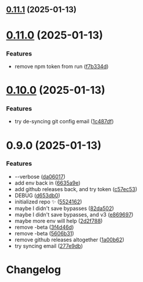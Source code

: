 ## [0.11.1](https://github.com/JoshuaKGoldberg/cta-publish-testing/compare/0.11.0...0.11.1) (2025-01-13)

# [0.11.0](https://github.com/JoshuaKGoldberg/cta-publish-testing/compare/0.10.0...0.11.0) (2025-01-13)

### Features

- remove npm token from run ([f7b334d](https://github.com/JoshuaKGoldberg/cta-publish-testing/commit/f7b334d7f033ea4beb3d64dce88faafbe4ee797f))

# [0.10.0](https://github.com/JoshuaKGoldberg/cta-publish-testing/compare/0.9.0...0.10.0) (2025-01-13)

### Features

- try de-syncing git config email ([1c487df](https://github.com/JoshuaKGoldberg/cta-publish-testing/commit/1c487dfaca9667f9c13bda70f624061b06307adc))

# 0.9.0 (2025-01-13)

### Features

- --verbose ([da06017](https://github.com/JoshuaKGoldberg/cta-publish-testing/commit/da06017576b454a6042624fcee8f06b58c25bfd4))
- add env back in ([6635a9e](https://github.com/JoshuaKGoldberg/cta-publish-testing/commit/6635a9eefdda5b9c676d106af1ea513d5ca2d7ad))
- add github releases back, and try token ([c57ec53](https://github.com/JoshuaKGoldberg/cta-publish-testing/commit/c57ec53ec6a66ecc1073f237a7d08f485439ce91))
- DEBUG ([d653db0](https://github.com/JoshuaKGoldberg/cta-publish-testing/commit/d653db05f2f543994b745406a8dc7447d8e6390a))
- initialized repo ✨ ([5524162](https://github.com/JoshuaKGoldberg/cta-publish-testing/commit/5524162964c8575185dac7ca04615b3e5757649a))
- maybe I didn't save bypasses ([82da502](https://github.com/JoshuaKGoldberg/cta-publish-testing/commit/82da502218972e82e92a46e703d21e0eb25c854a))
- maybe I didn't save bypasses, and v3 ([e869697](https://github.com/JoshuaKGoldberg/cta-publish-testing/commit/e869697786c75d99a700fae2b561a2f07aadc1c2))
- maybe more env will help ([2d2f788](https://github.com/JoshuaKGoldberg/cta-publish-testing/commit/2d2f788256b0e9612c94a4b216b74cfaf1e2c87b))
- remove -beta ([3f4d46d](https://github.com/JoshuaKGoldberg/cta-publish-testing/commit/3f4d46d6fbcf7a4b80953a00808d7a2993c33279))
- remove -beta ([5606b31](https://github.com/JoshuaKGoldberg/cta-publish-testing/commit/5606b310dada79b09f29cdadf2a88af88547c667))
- remove github releases altogether ([1a00b62](https://github.com/JoshuaKGoldberg/cta-publish-testing/commit/1a00b62e2f1ad92ce9f1daadc7b1939ad0adf280))
- try syncing email ([277e9db](https://github.com/JoshuaKGoldberg/cta-publish-testing/commit/277e9db581a939cda4b3581cac4ff9abad7978f8))

# Changelog
